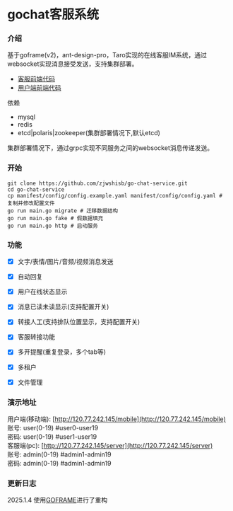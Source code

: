 # gochat客服系统

### 介绍
基于goframe(v2)，ant-design-pro，Taro实现的在线客服IM系统，通过websocket实现消息接受发送，支持集群部署。

- [客服前端代码](https://github.com/zjwshisb/service-frontend)
- [用户端前端代码](https://github.com/zjwshisb/service-user)

依赖
- mysql
- redis
- etcd|polaris|zookeeper(集群部署情况下,默认etcd)

集群部署情况下，通过grpc实现不同服务之间的websocket消息传递发送。

### 开始
```shell
git clone https://github.com/zjwshisb/go-chat-service.git
cd go-chat-service
cp manifest/config/config.example.yaml manifest/config/config.yaml # 复制并修改配置文件
go run main.go migrate # 迁移数据结构
go run main.go fake # 假数据填充
go run main.go http # 启动服务
```

### 功能

- [x] 文字/表情/图片/音频/视频消息发送
- [x] 自动回复
- [x] 用户在线状态显示
- [x] 消息已读未读显示(支持配置开关)
- [X] 转接人工(支持排队位置显示，支持配置开关)
- [x] 客服转接功能
- [x] 多开提醒(重复登录，多个tab等)
- [X] 多租户
- [x] 文件管理


### 演示地址

用户端(移动端): [http://120.77.242.145/mobile](http://120.77.242.145/mobile)  
账号: user(0-19) #user0-user19  
密码: user(0-19) #user1-user19  
客服端(pc): [http://120.77.242.145/server](http://120.77.242.145/server)  
账号: admin(0-19) #admin1-admin19  
密码: admin(0-19) #admin1-admin19

### 更新日志

2025.1.4 使用[GOFRAME](https://github.com/gogf/gf)进行了重构
